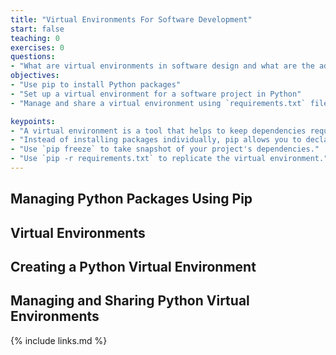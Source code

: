 ```yaml
---
title: "Virtual Environments For Software Development"
start: false
teaching: 0
exercises: 0
questions:
- "What are virtual environments in software design and what are the advantages of using them?"
objectives:
- "Use pip to install Python packages"
- "Set up a virtual environment for a software project in Python"
- "Manage and share a virtual environment using `requirements.txt` file"

keypoints:
- "A virtual environment is a tool that helps to keep dependencies required by different projects separate by creating isolated spaces for them that contain per-project dependencies."
- "Instead of installing packages individually, pip allows you to declare all dependencies in a `requirements.txt` file that can be easily shared with your collaborators."
- "Use `pip freeze` to take snapshot of your project's dependencies."
- "Use `pip -r requirements.txt` to replicate the virtual environment."
---
```

## Managing Python Packages Using Pip
## Virtual Environments
## Creating a Python Virtual Environment
## Managing and Sharing Python Virtual Environments


{% include links.md %}
